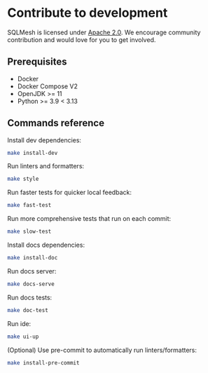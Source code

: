 # Contribute to development
SQLMesh is licensed under [Apache 2.0](https://github.com/TobikoData/sqlmesh/blob/main/LICENSE). We encourage community contribution and would love for you to get involved.

## Prerequisites
* Docker
* Docker Compose V2
* OpenJDK >= 11
* Python >= 3.9 < 3.13

## Commands reference

Install dev dependencies:
```bash
make install-dev
```
Run linters and formatters:
```bash
make style
```
Run faster tests for quicker local feedback:
```bash
make fast-test
```
Run more comprehensive tests that run on each commit:
```bash
make slow-test
```
Install docs dependencies:
```bash
make install-doc
```
Run docs server:
```bash
make docs-serve
```
Run docs tests:
```bash
make doc-test
```
Run ide:
```bash
make ui-up
```
(Optional) Use pre-commit to automatically run linters/formatters:
```bash
make install-pre-commit
```
